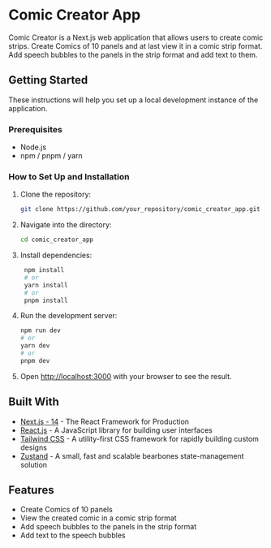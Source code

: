 # Comic Creator App

Comic Creator is a Next.js web application that allows users to create comic strips.
Create Comics of 10 panels and at last view it in a comic strip format.
Add speech bubbles to the panels in the strip format and add text to them.

## Getting Started

These instructions will help you set up a local development instance of the application.

### Prerequisites

- Node.js
- npm / pnpm / yarn

### How to Set Up and Installation

1. Clone the repository:

   ```bash
   git clone https://github.com/your_repository/comic_creator_app.git
   ```

2. Navigate into the directory:

   ```bash
   cd comic_creator_app
   ```

3. Install dependencies:

   ```bash
    npm install
    # or
    yarn install
    # or
    pnpm install
   ```

4. Run the development server:

   ```bash
   npm run dev
   # or
   yarn dev
   # or
   pnpm dev
   ```

5. Open [http://localhost:3000](http://localhost:3000) with your browser to see the result.

## Built With

- [Next.js - 14](https://nextjs.org/) - The React Framework for Production
- [React.js](https://reactjs.org/) - A JavaScript library for building user interfaces
- [Tailwind CSS](https://tailwindcss.com/) - A utility-first CSS framework for rapidly building custom designs
- [Zustand](https://zustand-demo.pmnd.rs/) - A small, fast and scalable bearbones state-management solution

## Features

- Create Comics of 10 panels
- View the created comic in a comic strip format
- Add speech bubbles to the panels in the strip format
- Add text to the speech bubbles
